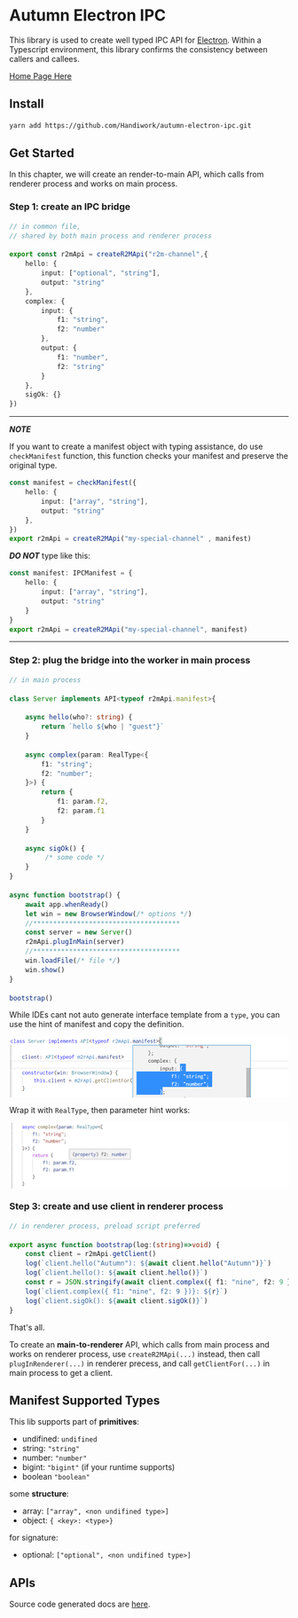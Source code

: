 # Autumn Electron IPC

This library is used to create well typed IPC API for [Electron](https://www.electronjs.org). Within a Typescript environment, this library confirms the consistency between callers and callees.

 [Home Page Here](https://handiwork.github.io/autumn-electron-ipc/)

 ## Install
 ```bash
 yarn add https://github.com/Handiwork/autumn-electron-ipc.git
 ```

## Get Started

In this chapter, we will create an render-to-main API, which calls from renderer process and works on main process.

### Step 1: create an IPC bridge

```typescript
// in common file,
// shared by both main process and renderer process

export const r2mApi = createR2MApi("r2m-channel",{
    hello: {
        input: ["optional", "string"],
        output: "string"
    },
    complex: {
        input: {
            f1: "string",
            f2: "number"
        },
        output: {
            f1: "number",
            f2: "string"
        }
    },
    sigOk: {}
})
```

---
***NOTE***

If you want to create a manifest object with typing assistance, do use `checkManifest` function, this function checks your manifest and preserve the original type.
```typescript
const manifest = checkManifest({
    hello: {
        input: ["array", "string"],
        output: "string"
    },
})
export r2mApi = createR2MApi("my-special-channel" , manifest)
```

***DO NOT*** type like this:

```typescript
const manifest: IPCManifest = {
    hello: {
        input: ["array", "string"],
        output: "string"
    }
}
export r2mApi = createR2MApi("my-special-channel", manifest) 
```
---

### Step 2: plug the bridge into the worker in main process

```typescript
// in main process 

class Server implements API<typeof r2mApi.manifest>{

    async hello(who?: string) {
        return `hello ${who | "guest"}`
    }

    async complex(param: RealType<{
        f1: "string";
        f2: "number";
    }>) {
        return {
            f1: param.f2,
            f2: param.f1
        }
    }

    async sigOk() {
         /* some code */
    }
}

async function bootstrap() {
    await app.whenReady()
    let win = new BrowserWindow(/* options */)
    //*************************************
    const server = new Server()
    r2mApi.plugInMain(server)
    //*************************************
    win.loadFile(/* file */)
    win.show()
}

bootstrap()
```
While IDEs cant not auto generate interface template from a `type`, you can use the hint of manifest and copy the definition.

<img src="imgs/manifest-hint.png"  style="display:block;"/>

Wrap it with `RealType`, then parameter hint works:

<img src="imgs/variable-hint.png" style="display:block;"/>


### Step 3: create and use client in renderer process
```typescript
// in renderer process, preload script preferred

export async function bootstrap(log:(string)=>void) {
    const client = r2mApi.getClient()
    log(`client.hello("Autumn"): ${await client.hello("Autumn")}`)
    log(`client.hello(): ${await client.hello()}`)
    const r = JSON.stringify(await client.complex({ f1: "nine", f2: 9 }))
    log(`client.complex({ f1: "nine", f2: 9 })}: ${r}`)
    log(`client.sigOk(): ${await client.sigOk()}`)
}
```

That's all.

To create an **main-to-renderer** API, which calls from main process and works on renderer process, use `createR2MApi(...)` instead, then call `plugInRenderer(...)` in renderer precess, and call `getClientFor(...)` in main process to get a client.

## Manifest Supported Types

This lib supports part of **primitives**:

- undifined: `undifined`
- string: `"string"`
- number: `"number"`
- bigint: `"bigint"` (if your runtime supports)
- boolean `"boolean"`

some **structure**:

- array: `["array", <non undifined type>]`
- object: `{ <key>: <type>}`

for signature:
- optional: `["optional", <non undifined type>]`

## APIs
Source code generated docs are [here](https://handiwork.tollife.cn/autumn-electron-ipc/api/).


